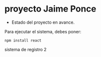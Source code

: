 <h1> proyecto Jaime Ponce </h1>

- Estado del proyecto en avance.

Para ejecutar el sistema, debes poner:

```npm install react```

sistema de registro 2
